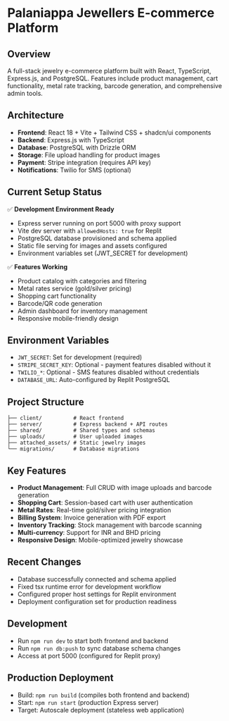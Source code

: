 # Palaniappa Jewellers E-commerce Platform

## Overview
A full-stack jewelry e-commerce platform built with React, TypeScript, Express.js, and PostgreSQL. Features include product management, cart functionality, metal rate tracking, barcode generation, and comprehensive admin tools.

## Architecture
- **Frontend**: React 18 + Vite + Tailwind CSS + shadcn/ui components
- **Backend**: Express.js with TypeScript 
- **Database**: PostgreSQL with Drizzle ORM
- **Storage**: File upload handling for product images
- **Payment**: Stripe integration (requires API key)
- **Notifications**: Twilio for SMS (optional)

## Current Setup Status
✅ **Development Environment Ready**
- Express server running on port 5000 with proxy support
- Vite dev server with `allowedHosts: true` for Replit
- PostgreSQL database provisioned and schema applied
- Static file serving for images and assets configured
- Environment variables set (JWT_SECRET for development)

✅ **Features Working**
- Product catalog with categories and filtering
- Metal rates service (gold/silver pricing)
- Shopping cart functionality
- Barcode/QR code generation
- Admin dashboard for inventory management
- Responsive mobile-friendly design

## Environment Variables
- `JWT_SECRET`: Set for development (required)
- `STRIPE_SECRET_KEY`: Optional - payment features disabled without it
- `TWILIO_*`: Optional - SMS features disabled without credentials
- `DATABASE_URL`: Auto-configured by Replit PostgreSQL

## Project Structure
```
├── client/          # React frontend
├── server/          # Express backend + API routes
├── shared/          # Shared types and schemas
├── uploads/         # User uploaded images
├── attached_assets/ # Static jewelry images
└── migrations/      # Database migrations
```

## Key Features
- **Product Management**: Full CRUD with image uploads and barcode generation
- **Shopping Cart**: Session-based cart with user authentication
- **Metal Rates**: Real-time gold/silver pricing integration
- **Billing System**: Invoice generation with PDF export
- **Inventory Tracking**: Stock management with barcode scanning
- **Multi-currency**: Support for INR and BHD pricing
- **Responsive Design**: Mobile-optimized jewelry showcase

## Recent Changes
- Database successfully connected and schema applied
- Fixed tsx runtime error for development workflow
- Configured proper host settings for Replit environment
- Deployment configuration set for production readiness

## Development
- Run `npm run dev` to start both frontend and backend
- Run `npm run db:push` to sync database schema changes
- Access at port 5000 (configured for Replit proxy)

## Production Deployment
- Build: `npm run build` (compiles both frontend and backend)
- Start: `npm run start` (production Express server)
- Target: Autoscale deployment (stateless web application)